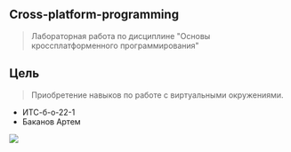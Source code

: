 ## Cross-platform-programming
> Лабораторная работа по дисциплине "Основы кроссплатформенного программирования"
## Цель
> Приобретение навыков по работе с виртуальными окружениями.
- ИТС-б-о-22-1
- Баканов Артем
  
![](https://techtelegraph.co.uk/wp-content/uploads/2022/10/cross-platform.jpg)
